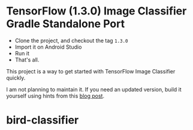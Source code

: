 # TensorFlow (1.3.0) Image Classifier Gradle Standalone Port

- Clone the project, and checkout the tag `1.3.0`
- Import it on Android Studio
- Run it
- That's all.

This project is a way to get started with TensorFlow Image Classifier quickly.

I am not planning to maintain it. If you need an updated version, build it yourself using hints from this [blog post][blog-post].

[blog-post]: http://nilhcem.com/android/custom-tensorflow-classifier
# bird-classifier
